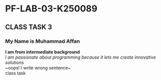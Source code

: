 # PF-LAB-03-K250089
## CLASS TASK 3
### My Name is Muhammad Affan

**I am from intermediate background**
<br/>
_I am passionate about programming because it lets me create innovative solutions_
<br/>
~oops! I write wrong sentence~
<br/>
class task
